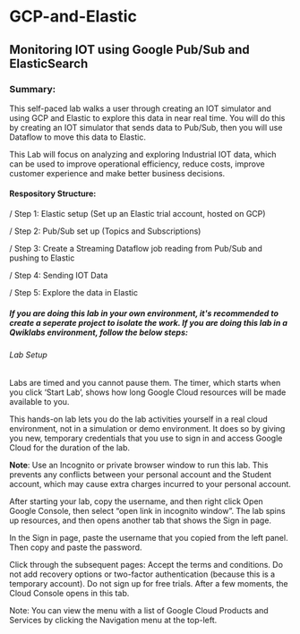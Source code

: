 # GCP-and-Elastic
## Monitoring IOT using Google Pub/Sub and ElasticSearch
### Summary: 
  This self-paced lab walks a user through creating an IOT simulator and using GCP and Elastic to explore this data in near real time. You will do this by creating an IOT simulator that sends data to Pub/Sub, then you will use Dataflow to move this data to Elastic.

  This Lab will focus on analyzing and exploring Industrial IOT data, which can be used to improve operational efficiency, reduce costs, improve customer experience and make better business decisions.


#### Respository Structure:
  / Step 1: Elastic setup (Set up an Elastic trial account, hosted on GCP)
  
  / Step 2: Pub/Sub set up (Topics and Subscriptions)
  
  / Step 3: Create a Streaming Dataflow job reading from Pub/Sub and pushing to Elastic
  
  / Step 4: Sending IOT Data
  
  / Step 5: Explore the data in Elastic

##### If you are doing this lab in your own environment, it's recommended to create a seperate project to isolate the work. If you are doing this lab in a Qwiklabs environment, follow the below steps:

###### Lab Setup
  Labs are timed and you cannot pause them. The timer, which starts when you click ‘Start Lab’, shows how long Google Cloud resources will be made available to you.

  This hands-on lab lets you do the lab activities yourself in a real cloud environment, not in a simulation or demo environment. It does so by giving you new, temporary credentials that you use to sign in and access Google Cloud for the duration of the lab.

  **Note**: Use an Incognito or private browser window to run this lab. This prevents any conflicts between your personal account and the Student account, which may cause extra charges incurred to your personal account.

After starting your lab, copy the username, and then right click Open Google Console, then select “open link in incognito window”. The lab spins up resources, and then opens another tab that shows the Sign in page.

In the Sign in page, paste the username that you copied from the left panel. Then copy and paste the password.

Click through the subsequent pages:
  Accept the terms and conditions.
  Do not add recovery options or two-factor authentication (because this is a temporary account).
  Do not sign up for free trials.
  After a few moments, the Cloud Console opens in this tab.

Note: You can view the menu with a list of Google Cloud Products and Services by clicking the Navigation menu at the top-left.

